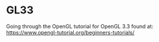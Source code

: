 # GL33
Going through the OpenGL tutorial for OpenGL 3.3 found at:
https://www.opengl-tutorial.org/beginners-tutorials/
